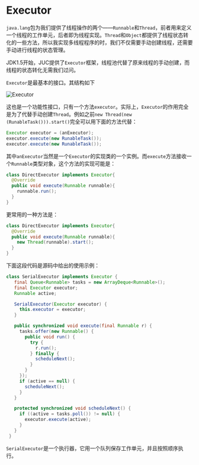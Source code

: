 # Executor
`java.lang`包为我们提供了线程操作的两个——`Runnable`和`Thread`，前者用来定义一个线程的工作单元，后者即为线程实现。`Thread`和`Object`都提供了线程状态转化的一些方法，所以我实现多线程程序的时，我们不仅需要手动创建线程，还需要手动进行线程的状态管理。

JDK1.5开始，JUC提供了`Executor`框架，线程池代替了原来线程的手动创建，而线程的状态转化无需我们过问。

`Executor`是最基本的接口。其结构如下

![Executor](http://ovn0i3kdg.bkt.clouddn.com/Executor.png)

这也是一个功能性接口，只有一个方法`executor`。实际上，`Executor`的作用完全是为了代替手动创建`Thread`。例如之前`new Thread(new (RunableTask())).start()`完全可以用下面的方法代替：
```java
Executor executor = (anExecutor);
executor.execute(new RunableTask());
executor.execute(new RunableTask());
```
其中`anExecutor`当然是一个`Executor`的实现类的一个实例。而`execute`方法接收一个`Runnable`类型对象，这个方法的实现可能是：
```java
class DirectExecutor implements Executor{
  @Override
  public void execute(Runnable runnable){
    runnable.run();
  }
}
```
更常用的一种方法是：
```java
class DirectExecutor implements Executor{
  @Override
  public void execute(Runnable runnable){
    new Thread(runnable).start();
  }
}
```
下面这段代码是源码中给出的使用示例：
```java
class SerialExecutor implements Executor {
   final Queue<Runnable> tasks = new ArrayDeque<Runnable>();
   final Executor executor;
   Runnable active;

   SerialExecutor(Executor executor) {
     this.executor = executor;
   }

   public synchronized void execute(final Runnable r) {
     tasks.offer(new Runnable() {
       public void run() {
         try {
           r.run();
         } finally {
           scheduleNext();
         }
       }
     });
     if (active == null) {
       scheduleNext();
     }
   }

   protected synchronized void scheduleNext() {
     if ((active = tasks.poll()) != null) {
       executor.execute(active);
     }
   }
 }
```
`SerialExecutor`是一个执行器，它用一个队列保存工作单元，并且按照顺序执行。
